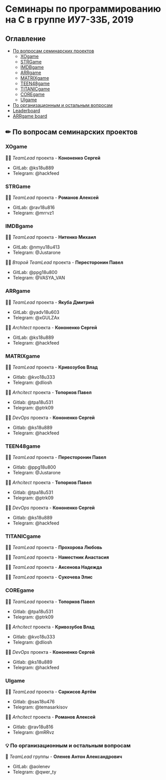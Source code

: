 # Семинары по программированию на С в группе ИУ7-33Б, 2019

## Оглавление

* [По вопросам семинарских проектов](#sems)
  * [XOgame](#xo)
  * [STRGame](#STRGame)
  * [IMDBgame](#rec)
  * [ARRgame](#arr)
  * [MATRIXgame](#matrix)
  * [TEEN48game](#teen)
  * [TITANICgame](#tit)
  * [COREgame](#core)
  * [UIgame](#ui)
* [По организационным и остальным вопросам](#org)
* [Leaderboard](https://docs.google.com/spreadsheets/d/1r5wZ7WW5BFAgROaxf1SvH3cbg8OA8J4fSu6nSBqjfXE/edit?usp=sharing)
* [ARRgame board](https://docs.google.com/spreadsheets/d/1NsSevvCq2d52TNeedHo6OGtyP-unvljMqknLzyuJvmI/edit#gid=0)
## ✏ По вопросам семинарских проектов <a name="sems"></a>
### XOgame <a name="xo"></a>

👨‍💻 *TeamLead* проекта - **Кононенко Сергей** 
* GitLab: @ks18u889
* Telegram: @hackfeed

### STRGame <a name="str"></a>

👨‍💻 *TeamLead* проекта - **Романов Алексей** 
* GitLab: @rav18u816
* Telegram: @mrrvz1

### IMDBgame <a name="rec"></a>

👨‍💻 *TeamLead* проекта - **Нитенко Михаил**
* GitLab: @nmyu18u413
* Telegram: @Justarone

👨‍💻 *Второй TeamLead* проекта - **Пересторонин Павел**
* GitLab: @ppg18u800 
* Telegram: @VASYA_VAN

### ARRgame <a name="arr"></a>

👨‍💻 *TeamLead* проекта - **Якуба Дмитрий**
* GitLab: @yadv18u603
* Telegram: @xGULZAx

👨‍💻 *Architect* проекта - **Кононенко Сергей** 
* GitLab: @ks18u889
* Telegram: @hackfeed


### MATRIXgame <a name="matrix"></a>

👨‍💻 *TeamLead* проекта - **Кривозубов Влад**
* Gitlab: @kvo18u333
* Telegram: @dliosh
 
👨‍💻 *Arhcitect* проекта - **Топорков Павел**
* Gitlab: @tpa18u531
* Telegram: @ptrk09

👨‍💻 *DevOps* проекта - **Кононенко Сергей**
* Gitlab: @ks18u889
* Telegram: @hackfeed


### TEEN48game <a name="teen"></a>

👨‍💻 *TeamLead* проекта - **Пересторонин Павел**
* Gitlab: @ppg18u800
* Telegram: @Justarone
 
👨‍💻 *Arhcitect* проекта - **Топорков Павел**
* Gitlab: @tpa18u531
* Telegram: @ptrk09

👨‍💻 *DevOps* проекта - **Кононенко Сергей**
* Gitlab: @ks18u889
* Telegram: @hackfeed


### TITANICgame <a name="tit"></a>

👨‍💻 *TeamLead* проекта - **Прохорова Любовь**
 
👨‍💻 *TeamLead* проекта - **Наместник Анастасия**

👨‍💻 *TeamLead* проекта - **Аксенова Надежда**
 
👨‍💻 *TeamLead* проекта - **Сукочева Элис**
 

### COREgame <a name="core"></a>

👨‍💻 *TeamLead* проекта - **Топорков Павел**
* Gitlab: @tpa18u531
* Telegram: @ptrk09

👨‍💻 *Arhcitect* проекта - **Кривозубов Влад**
* Gitlab: @kvo18u333
* Telegram: @dliosh

👨‍💻 *DevOps* проекта - **Кононенко Сергей**
* Gitlab: @ks18u889
* Telegram: @hackfeed


### UIgame <a name="ui"></a>

👨‍💻 *TeamLead* проекта - **Саркисов Артём**
* Gitlab: @sas18u476
* Telegram: @temasarkisov

👨‍💻 *Arhcitect* проекта - **Романов Алексей**
* Gitlab: @rav18u816
* Telegram: @mRRvz

### 💡 По организационным и остальным вопросам <a name="org"></a>

🦌 *TeamLead* группы - **Оленев Антон Александрович**
* GitLab: @aolenev
* Telegram: @qwer_ty
